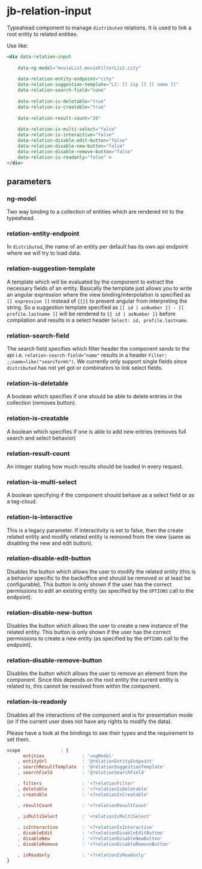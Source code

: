 # jb-relation-input

Typeahead component to manage `distributed` relations. It is used to link a root entity to related entities.

Use like:

```html
<div data-relation-input
        
    data-ng-model="movieList.movieFilterList.city"
        
    data-relation-entity-endpoint="city"            
    data-relation-suggestion-template="LI: [[ zip ]] [[ name ]]"
    data-relation-search-field="name"
    
    data-relation-is-deletable="true"
    data-relation-is-creatable="true"
    
    data-relation-result-count="20"
    
    data-relation-is-multi-select="false"
    data-relation-is-interactive="false"
    data-relation-disable-edit-button="false"
    data-relation-disable-new-button="false"
    data-relation-disable-remove-button="false"
    data-relation-is-readonly="false" >
</div>
```

## parameters

### ng-model

Two way binding to a collection of entities which are rendered int to the typeahead.

### relation-entity-endpoint

In `distributed`, the name of an entity per default has its own api endpoint where we will try to load data.

### relation-suggestion-template

A template which will be evaluated by the component to extract the necessary fields of an entity. Basically the template just
allows you to write an angular expression where the view binding/interpolation is specified  as `[[ expression ]]` instead of
`{{}}` to prevent angular from interpreting the string. So a suggestion template specified as `[[ id | asNumber ]] - [[ profile.lastname ]]`
will be rendered to `{{ id | asNumber }}` before compilation and results in a select header `Select: id, profile.lastname`.

### relation-search-field

The search field specifies which filter header the component sends to the api i.e. `relation-search-field="name"` results
in a header `Filter: ;;name=like("searcTerm%")`. We currently only support single fields since `distributed` has not yet
got or combinators to link select fields.

### relation-is-deletable

A boolean which specifies if one should be able to delete entries in the collection (removes button).

### relation-is-creatable

A boolean which specifies if one is able to add new entries (removes full search and select behavior)

### relation-result-count

An integer stating how much results should be loaded in every request.

### relation-is-multi-select

A boolean specifying if the component should behave as a select field or as a tag-cloud.

### relation-is-interactive

This is a legacy parameter. If interactivity is set to false, then the create related entity and modify related entity is
removed from the view (same as disabling the new and edit button).

### relation-disable-edit-button

Disables the button which allows the user to modify the related entity (this is a behavior specific to the backoffice
and should be removed or at least be configurable). This button is only shown if the user has the correct permissions 
to edit an existing entity (as specified by the `OPTIONS` call to the endpoint).

### relation-disable-new-button

Disables the button which allows the user to create a new instance of the related entity. This button is only shown if
the user has the correct permissions to create a new entity (as specified by the `OPTIONS` call to the endpoint).

### relation-disable-remove-button

Disables the button which allows the user to remove an element from the component. Since this depends on the root entity
the current entity is related to, this cannot be resolved from within the component.

### relation-is-readonly

Disables all the interactions of the component and is for presentation mode (or if the current user does not have any rights
to modify the data).


Please have a look at the bindings to see their types and the requirement to set them.
```Javascript
scope				: {
      entities              : '=ngModel'
    , entityUrl             : '@relationEntityEndpoint'
    , searchResultTemplate  : '@relationSuggestionTemplate'
    , searchField           : '@relationSearchField'

    , filters               : '<?relationFilter'
    , deletable             : '<?relationIsDeletable'
    , creatable             : '<?relationIsCreatable'

    , resultCount           : '<?relationResultCount'

    , isMultiSelect         : '<relationIsMultiSelect'
    
    , isInteractive         : '<?relationIsInteractive'
    , disableEdit           : '<?relationDisableEditButton'
    , disableNew            : '<?relationDisableNewButton'
    , disableRemove         : '<?relationDisableRemoveButton'

    , isReadonly            : '<?relationIsReadonly'
}
```

